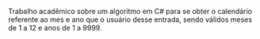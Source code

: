 Trabalho acadêmico sobre um algoritmo em C# para se obter o calendário referente ao mes e ano que o usuário desse entrada, sendo válidos meses de 1 a 12 e anos de 1 a 9999.
